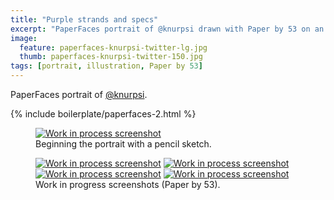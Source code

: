 ```yaml
---
title: "Purple strands and specs"
excerpt: "PaperFaces portrait of @knurpsi drawn with Paper by 53 on an iPad."
image: 
  feature: paperfaces-knurpsi-twitter-lg.jpg
  thumb: paperfaces-knurpsi-twitter-150.jpg
tags: [portrait, illustration, Paper by 53]
---
```


PaperFaces portrait of <a href="http://twitter.com/knurpsi">@knurpsi</a>.

{% include boilerplate/paperfaces-2.html %}

<figure>
	<a href="{{ site.url }}/assets/images/paperfaces-knurpsi-process-1-lg.jpg"><img src="{{ site.url }}/assets/images/paperfaces-knurpsi-process-1-750.jpg" alt="Work in process screenshot"></a>
	<figcaption>Beginning the portrait with a pencil sketch.</figcaption>
</figure>

<figure class="half">
	<a href="{{ site.url }}/assets/images/paperfaces-knurpsi-process-2-lg.jpg"><img src="{{ site.url }}/assets/images/paperfaces-knurpsi-process-2-600.jpg" alt="Work in process screenshot"></a>
	<a href="{{ site.url }}/assets/images/paperfaces-knurpsi-process-3-lg.jpg"><img src="{{ site.url }}/assets/images/paperfaces-knurpsi-process-3-600.jpg" alt="Work in process screenshot"></a>
	<a href="{{ site.url }}/assets/images/paperfaces-knurpsi-process-4-lg.jpg"><img src="{{ site.url }}/assets/images/paperfaces-knurpsi-process-4-600.jpg" alt="Work in process screenshot"></a>
	<a href="{{ site.url }}/assets/images/paperfaces-knurpsi-process-5-lg.jpg"><img src="{{ site.url }}/assets/images/paperfaces-knurpsi-process-5-600.jpg" alt="Work in process screenshot"></a>
	<figcaption>Work in progress screenshots (Paper by 53).</figcaption>
</figure>